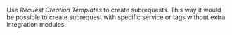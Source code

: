 Use *Request Creation Templates* to create subrequests.
This way it would be possible to create subrequest with
specific service or tags without extra integration modules.
